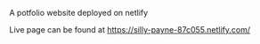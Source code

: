 A potfolio website deployed on netlify

Live page can be found at https://silly-payne-87c055.netlify.com/
